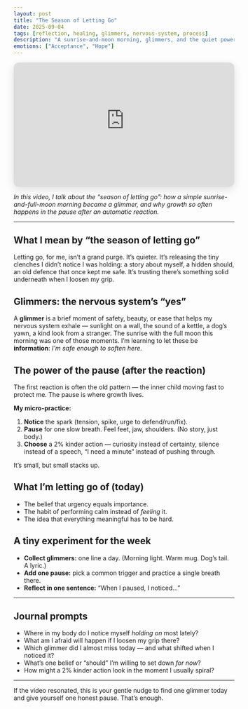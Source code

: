 ```yaml
---
layout: post
title: "The Season of Letting Go"
date: 2025-09-04
tags: [reflection, healing, glimmers, nervous-system, process]
description: "A sunrise-and-moon morning, glimmers, and the quiet power of the pause after a reaction — my season of letting go."
emotions: ["Acceptance", "Hope"]
---
```


<!-- Video embed -->
<div class="video-wrapper" style="position:relative;padding-bottom:56.25%;height:0;overflow:hidden;border-radius:12px;box-shadow:0 6px 20px rgba(0,0,0,.12);">
  <iframe
    src="https://www.youtube-nocookie.com/embed/OayMK0TGFH4"
    title="The Season of Letting Go"
    frameborder="0"
    allow="accelerometer; autoplay; clipboard-write; encrypted-media; gyroscope; picture-in-picture; web-share"
    allowfullscreen
    style="position:absolute;top:0;left:0;width:100%;height:100%;"
  ></iframe>
</div>

*In this video, I talk about the “season of letting go”: how a simple sunrise-and-full-moon morning became a glimmer, and why growth so often happens in the pause after an automatic reaction.*

---

## What I mean by “the season of letting go”

Letting go, for me, isn’t a grand purge. It’s quieter. It’s releasing the tiny clenches I didn’t notice I was holding: a story about myself, a hidden should, an old defence that once kept me safe. It’s trusting there’s something solid underneath when I loosen my grip.

## Glimmers: the nervous system’s “yes”

A **glimmer** is a brief moment of safety, beauty, or ease that helps my nervous system exhale — sunlight on a wall, the sound of a kettle, a dog’s yawn, a kind look from a stranger. The sunrise with the full moon this morning was one of those moments. I’m learning to let these be **information**: *I’m safe enough to soften here.*

## The power of the pause (after the reaction)

The first reaction is often the old pattern — the inner child moving fast to protect me. The pause is where growth lives.

**My micro-practice:**
1. **Notice** the spark (tension, spike, urge to defend/run/fix).
2. **Pause** for one slow breath. Feel feet, jaw, shoulders. (No story, just body.)
3. **Choose** a 2% kinder action — curiosity instead of certainty, silence instead of a speech, “I need a minute” instead of pushing through.

It’s small, but small stacks up.

## What I’m letting go of (today)

- The belief that urgency equals importance.  
- The habit of performing calm instead of *feeling* it.  
- The idea that everything meaningful has to be hard.

## A tiny experiment for the week

- **Collect glimmers:** one line a day. (Morning light. Warm mug. Dog’s tail. A lyric.)  
- **Add one pause:** pick a common trigger and practice a single breath there.  
- **Reflect in one sentence:** “When I paused, I noticed…”  

---

## Journal prompts

- Where in my body do I notice myself *holding on* most lately?  
- What am I afraid will happen if I loosen my grip there?  
- Which glimmer did I almost miss today — and what shifted when I noticed it?  
- What’s one belief or “should” I’m willing to set down *for now*?  
- How might a 2% kinder action look in the moment I usually spiral?

---

If the video resonated, this is your gentle nudge to find one glimmer today and give yourself one honest pause. That’s enough.
